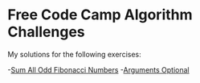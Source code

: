 # Free Code Camp Algorithm Challenges

My solutions for the following exercises:

-[Sum All Odd Fibonacci Numbers](https://learn.freecodecamp.org/javascript-algorithms-and-data-structures/intermediate-algorithm-scripting/sum-all-odd-fibonacci-numbers)
-[Arguments Optional](https://learn.freecodecamp.org/javascript-algorithms-and-data-structures/intermediate-algorithm-scripting/arguments-optional)

